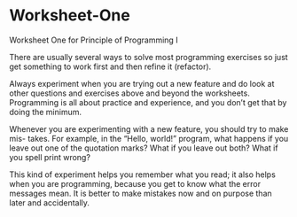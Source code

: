 # Worksheet-One
Worksheet One for Principle of Programming I

There are usually several ways to solve most programming exercises so just get something to work first and then refine it (refactor).

Always experiment when you are trying out a new feature and do look at other questions and exercises above and beyond the worksheets. 
Programming is all about practice and experience, and you don’t get that by doing the minimum.

Whenever you are experimenting with a new feature, you should try to make mis- takes. For example, in the “Hello, world!” program, what happens 
if you leave out one of the quotation marks? What if you leave out both? What if you spell print wrong?

This kind of experiment helps you remember what you read; it also helps when you are programming, because you get to know what the error messages mean. 
It is better to make mistakes now and on purpose than later and accidentally.

